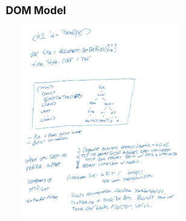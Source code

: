 # DOM Model

<figure><img src="../../../../../../.gitbook/assets/image (1) (1) (1) (1) (1).png" alt=""><figcaption></figcaption></figure>
